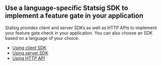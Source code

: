 ## Use a language-specific Statsig SDK to implement a feature gate in your application

Statsig provides client and server SDKs as well as HTTP APIs to implement your feature gate check in your application. You can also choose an SDK based on a language of your choice. 

- [Using client SDK]()
- [Using server SDK]()
- [Using HTTP API]()





  
  

    
    








